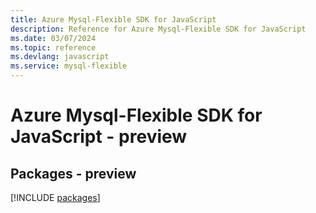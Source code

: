 ```yaml
---
title: Azure Mysql-Flexible SDK for JavaScript
description: Reference for Azure Mysql-Flexible SDK for JavaScript
ms.date: 03/07/2024
ms.topic: reference
ms.devlang: javascript
ms.service: mysql-flexible
---
```

# Azure Mysql-Flexible SDK for JavaScript - preview
## Packages - preview
[!INCLUDE [packages](mysql-flexible-index.md)]